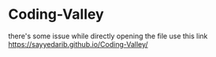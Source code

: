 # Coding-Valley
there's some issue while directly opening the file
use this link https://sayyedarib.github.io/Coding-Valley/
